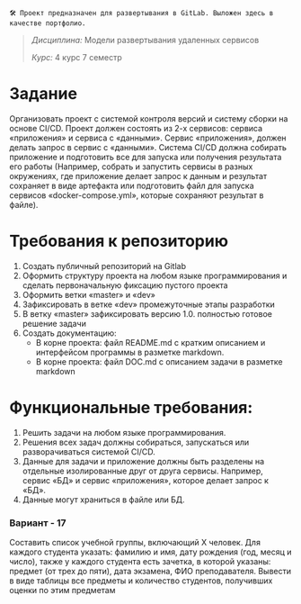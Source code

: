 
```
🛠️ Проект предназначен для развертывания в GitLab. Выложен здесь в качестве портфолио.
```

> *Дисциплина:* Модели развертывания удаленных сервисов
> 
> *Курс:* 4 курс 7 семестр

# Задание
Организовать проект с системой контроля версий и систему сборки на основе CI/CD. Проект должен состоять из 2-х сервисов: сервиса «приложения» и сервиса с «данными». Сервис «приложения», должен делать запрос в сервис с «данными». Система CI/CD должна собирать приложение и подготовить все для запуска или получения результата его работы (Например, собрать и запустить сервисы в разных окружениях, где приложение делает запрос к данным и результат сохраняет в виде артефакта или подготовить файл для запуска сервисов «docker-compose.yml», которые сохраняют результат в файле).

# Требования к репозиторию
1.	Создать публичный репозиторий на Gitlab
2.	Оформить структуру проекта на любом языке программирования и сделать первоначальную фиксацию пустого проекта
3.	Оформить ветки «master» и «dev»
4.	Зафиксировать в ветке «dev» промежуточные этапы разработки
5.	В ветку «master» зафиксировать версию 1.0. полностью готовое решение задачи
6.	Создать документацию:
    * В корне проекта: файл README.md с кратким описанием и интерфейсом программы в разметке markdown.
    * В корне проекта: файл DOC.md с описанием задачи в разметке markdown

# Функциональные требования:
1.	Решить задачи на любом языке программирования.
2.	Решения всех задач должны собираться, запускаться или разворачиваться системой CI/CD.
3.	Данные для задачи и приложение должны быть разделены на отдельные изолированные друг от друга сервисы. Например, сервис «БД» и сервис «приложения», которое делает запрос к «БД».
4.	Данные могут храниться в файле или БД.




### Вариант - 17
Составить список учебной группы, включающий Х человек. Для каждого студента указать: фамилию и имя, дату рождения (год, месяц и число), также у каждого студента есть зачетка, в которой указаны: предмет (от трех до пяти), дата экзамена, ФИО преподавателя. Вывести в виде таблицы все предметы и количество студентов, получивших оценки по этим предметам
